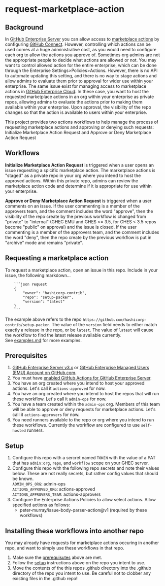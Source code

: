 # request-marketplace-action

## Background
In [GitHub Enterprise Server](https://docs.github.com/en/enterprise-server) you can allow access to [marketplace actions](https://github.com/marketplace?type=actions) by configuring [GitHub Connect](https://docs.github.com/en/enterprise-server/admin/github-actions/managing-access-to-actions-from-githubcom/enabling-automatic-access-to-githubcom-actions-using-github-connect). However, controlling which actions can be used comes at a huge administrative cost, as you would need to configure each org to allow the actions you approve of. Sometimes org admins are not the appropriate people to decide what actions are allowed or not. You may want to control allowed action for the entire enterprise, which can be done through the Enterprise Settings>Policies>Actions. However, there is no API to automate updating this setting, and there is no way to stage actions and allow admins to evaluate them prior to approval for wider use within your enterprise. The same issue exist for managing access to marketplace actions in [GitHub Enterprise Cloud](https://github.com/enterprise). In these case, you want to host the requested marketplace actions in an org within your enterprise as private repos, allowing admins to evaluate the actions prior to making them available within your enterprise. Upon approval, the visibility of the repo changes so that the action is available to users within your enterprise.  

This project provides two actions workflows to help manage the process of requesting marketplace actions and approving or denying such requests: Initialize Marketplace Action Request and Approve or Deny Marketplace Action Request

## Workflows
**Initialize Marketplace Action Request** is triggered when a user opens an issue requesting a spicific marketplace action. The marketplace actions is "staged" as a private repo in your org where you intend to host the approved actions. Within this private repo, admins can review the marketplace action code and determine if it is appropriate for use within your enterprise. 

**Approve or Deny Marketplace Action Request** is triggered when a user comments on an issue. If the user commenting is a member of the approvers team, and the comment includes the word "approve", then the visibility of the repo create by the previous workflow is changed from "private" to "internal" (GHEC EMU and GHES >= 3.5, for GHES < 3.5 repos become "public" on approval) and the issue is closed. If the user commenting is a member of the approvers team, and the comment includes the word "deny", then the repo create by the previous workflow is put in "archive" mode and remains "private".

## Requesting a marketplace action
To request a marketplace action, open an issue in this repo. Include in your issue, the following markdown...

```
    ```json request
    {
        "owner": "hashicorp-contrib",
        "repo": "setup-packer",
        "version": "latest"
    }
    ```
```
The example above refers to the repo `https://github.com/hashicorp-contrib/setup-packer`. The value of the `version` field needs to either match exactly a release in the repo, or be `latest`. The value of `latest` will cause the workflow to find the latest release available currently.  
See [examples.md](examples.md) for more examples.

## Prerequisites
1. [GitHub Enterprise Server v3.x](https://docs.github.com/en/enterprise-server@3.5/get-started/onboarding/getting-started-with-github-enterprise-server) or [GitHub Enterprise Managed Users (EMU) Account on GitHub.com](https://docs.github.com/en/enterprise-cloud@latest/admin/identity-and-access-management/using-enterprise-managed-users-for-iam/about-enterprise-managed-users).
1. You must have [enabled GitHub Actions for GitHub Enterprise Server](https://docs.github.com/en/enterprise-server@3.4/admin/github-actions/enabling-github-actions-for-github-enterprise-server).
1. You have an org created where you intend to host your approved actions. Let's call it `actions-approved` for now.
1. You have an org created where you intend to host the repos that will run these workflow. Let's call it `admin-ops` for now.
1. You have a team created within the `admin-ops` org. Members of this team will be able to approve or deny requests for marketplace actions. Let's call it `actions-approvers` for now.
1. You need runners available to the repo or org where you intend to run these workflows. Currently the workflow are configured to use `self-hosted` runners.

## Setup
1. Configure this repo with a sercret named `TOKEN` with the value of a PAT that has `admin:org`, `repo`, and `workflow` scope on your GHEC server.
1. Configure this repo with the following repo secrets and note their values below. These are not really secrets, but rather config values that should be known.  
`ADMIN_OPS_ORG`: admin-ops  
`ACTIONS_APPROVED_ORG`: actions-approved  
`ACTIONS_APPROVERS_TEAM`: actions-approvers  
1. Configure the Enterprise Actions Policies to allow select actions. Allow specified actions as follows:
    - peter-murray/issue-body-parser-action@v1 (required by these workflows)

## Installing these workflows into another repo
You may already have requests for marketplace actions occuring in another repo, and want to simply use these workflows in that repo.
1. Make sure the [prerequisutes](#prerequisites) above are met.
1. Follow the [setup](#setup) instructions above on the repo you intent to use.
1. Move the contents of the this repos .github directory into the .github directory of the repo you intent to use. Be careful not to clobber any existing files in the .github repo!
